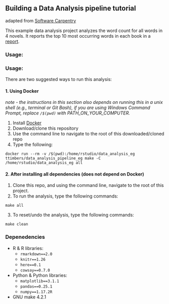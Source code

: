 ## Building a Data Analysis pipeline tutorial
adapted from [Software Carpentry](http://software-carpentry.org/)

This example data analysis project analyzes the word count for all words in 4
novels. It reports the top 10 most occurring words in each book in a [report](doc/count_report.Rmd).

### Usage:

### Usage:

There are two suggested ways to run this analysis:

#### 1. Using Docker
*note - the instructions in this section also depends on running this in a unix shell (e.g., terminal or Git Bash), if you are using Windows Command Prompt, replace `/$(pwd)` with PATH_ON_YOUR_COMPUTER.*

1. Install [Docker](https://www.docker.com/get-started)
2. Download/clone this repository
3. Use the command line to navigate to the root of this downloaded/cloned repo
4. Type the following:

```
docker run --rm -v /$(pwd):/home/rstudio/data_analysis_eg ttimbers/data_analysis_pipeline_eg make -C /home/rstudio/data_analysis_eg all
```

#### 2. After installing all dependencies (does not depend on Docker)

1. Clone this repo, and using the command line, navigate to the root of this project.
2. To run the analysis, type the following commands:

```
make all
```

3. To reset/undo the analysis, type the following commands:

```
make clean
```

### Depenedencies
- R & R libraries:
    - `rmarkdown==2.0`
    - `knitr==1.26`
    - `here==0.1`
    - `cowsay==0.7.0`
- Python & Python libraries:
    - `matplotlib==3.1.1`
    - `pandas==0.25.1`
    - `numpy==1.17.2R`
- GNU make 4.2.1